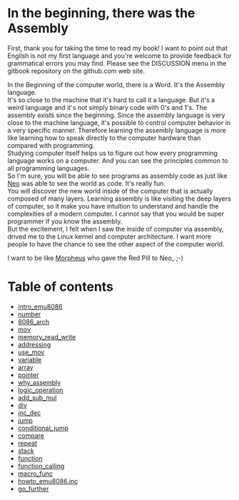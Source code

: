 # In the beginning, there was the Assembly

First, thank you for taking the time to read my book! I want to point out that Engilsh is not my first language and you're welcome to provide feedback for grammatical errors you may find. Please see the DISCUSSION menu in the gitbook repository on the github.com web site.


In the Beginning of the computer world, there is a Word. It's the Assembly language.  
It's so close to the machine that it's hard to call it a language.
But it's a weird language and it's not simply binary code with 0's and 1's.
The assembly exists since the beginning.
Since the assembly language is very close to the machine language, it's possible to control computer behavior in a very specific manner.
Therefore learning the assembly language is more like learning how to speak directly to the computer hardware than compared with programming.  
Studying computer itself helps us to figure out how every programming language works on a computer.
And you can see the principles common to all programming languages.  
So I'm sure, you will be able to see programs as assembly code as just like [Neo](https://en.wikipedia.org/wiki/Neo_(The_Matrix)) was able to see the world as code.
It's really fun.  
You will discover the new world inside of the computer that is actually composed of many layers.
Learning assembly is like visiting the deep layers of computer, so it make you have intuition to understand and handle the complexities of a modern computer.
I cannot say that you would be super programmer if you know the assembly.  
But the excitement, I felt when I saw the inside of computer via assembly, drived me to the Linux kernel and computer architecture.
I want more people to have the chance to see the other aspect of the computer world.

I want to be like [Morpheus](https://en.wikipedia.org/wiki/Morpheus_(The_Matrix)) who gave the Red Pill to Neo_ ;-\)



# Table of contents

* [intro\_emu8086](introemu8086.md)
* [number](number.md)
* [8086\_arch](8086arch.md)
* [mov](mov.md)
* [memory\_read\_write](memoryreadwrite.md)
* [addressing](addressing.md)
* [use\_mov](usemov.md)
* [variable](variable.md)
* [array](array.md)
* [pointer](pointer.md)
* [why\_assembly](whyassembly.md)
* [logic\_operation](logicoperation.md)
* [add\_sub\_mul](addsubmul.md)
* [div](div.md)
* [inc\_dec](incdec.md)
* [jump](jump.md)
* [conditional\_jump](conditionaljump.md)
* [compare](compare.md)
* [repeat](repeat.md)
* [stack](stack.md)
* [function](function.md)
* [function\_calling](functioncalling.md)
* [macro\_func](macrofunc.md)
* [howto\_emu8086.inc](howtoemu8086inc.md)
* [go\_further](gofurther.md)



